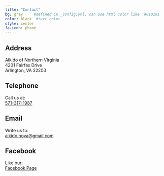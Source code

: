 ```yaml
---
title: "Contact"
bg: gray     #defined in _config.yml, can use html color like '#010101'
color: black  #text color
style: center
fa-icon: phone
---
```

<div class="container">
    <div class="row">
        <div class="col-md-3">
            <h2><i class="fa fa-map-marker"></i> Address</h2>
            <p>
            Aikido of Northern Virginia<br>
            4201 Fairfax Drive<br>
            Arlington, VA 22203<br>
            </p>
        </div>
        <div class="col-md-3">
            <h2><i class="fa fa-phone"></i> Telephone</h2>
            <p>
                Call us at:
                <br/><a href="tel:571-317-1987">571-317-1987</a>
            </p>
        </div>
        <div class="col-md-3">
            <h2><i class="fa fa-envelope-o"></i> Email</h2>
            <p>
                Write us to:
                <br/><a href="mailto:aikido.nova@gmail.com">aikido.nova@gmail.com</a>
            </p>
        </div>
        <div class="col-md-3">
            <h2><i class="fa fa-facebook-official"></i> Facebook</h2>
            <p>
                Like our:
                <br/><a href="http://facebook.com/AikidoNova">Facebook Page</a>
            </p>
        </div>
    </div>
</div>
